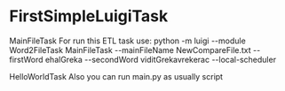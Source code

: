 # FirstSimpleLuigiTask

MainFileTask
For run this ETL task use:
python -m luigi --module Word2FileTask MainFileTask --mainFileName NewCompareFile.txt --firstWord ehalGreka --secondWord viditGrekavrekerac --local-scheduler

HelloWorldTask
Also you can run main.py as usually script
